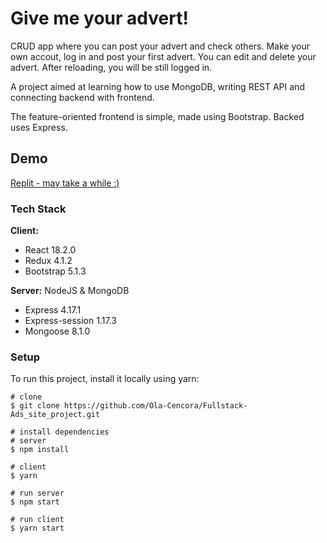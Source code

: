 # Give me your advert!

CRUD app where you can post your advert and check others. Make your own accout, log in and post your first advert. You can edit and delete your advert. After reloading, you will be still logged in.

A project aimed at learning how to use MongoDB, writing REST API and connecting backend with frontend.

The feature-oriented frontend is simple, made using Bootstrap. Backed uses Express.

## Demo

[Replit - may take a while :)](https://0fd28488-2b6e-46af-9c83-e95cba0d12e3-00-3o1fb9wppsui4.picard.replit.dev/)

### Tech Stack

**Client:** 
- React 18.2.0 
- Redux 4.1.2
- Bootstrap 5.1.3

**Server:** 
NodeJS & MongoDB
- Express 4.17.1
- Express-session 1.17.3
- Mongoose 8.1.0


### Setup

To run this project, install it locally using yarn:


```
# clone
$ git clone https://github.com/Ola-Cencora/Fullstack-Ads_site_project.git

# install dependencies
# server
$ npm install

# client
$ yarn

# run server
$ npm start

# run client
$ yarn start
```
